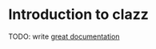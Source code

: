 # Introduction to clazz

TODO: write [great documentation](http://jacobian.org/writing/what-to-write/)
